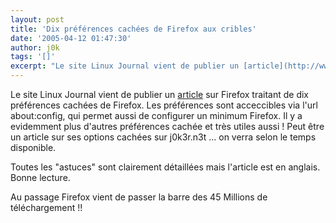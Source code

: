 ```yaml
---
layout: post
title: 'Dix préférences cachées de Firefox aux cribles'
date: '2005-04-12 01:47:30'
author: j0k
tags: '[]'
excerpt: "Le site Linux Journal vient de publier un [article](http://www.linuxjournal.com/article/8004) sur Firefox traitant de dix préférences cachées de Firefox. Les préférences sont acceccibles via l'url about:config, qui permet aussi de configurer un minimum Firefox.     \nIl y a evidemment plus d'autres préférences cachée et très utiles aussi !   Peut      …"
---
```


Le site Linux Journal vient de publier un [article](http://www.linuxjournal.com/article/8004) sur Firefox traitant de dix préférences cachées de Firefox. Les préférences sont acceccibles via l'url about:config, qui permet aussi de configurer un minimum Firefox.
Il y a evidemment plus d'autres préférences cachée et très utiles aussi !   Peut être un article sur ses options cachées sur j0k3r.n3t ... on verra selon le temps disponible.

Toutes les "astuces" sont clairement détaillées mais l'article est en anglais.   Bonne lecture.

Au passage Firefox vient de passer la barre des 45 Millions de téléchargement !!
